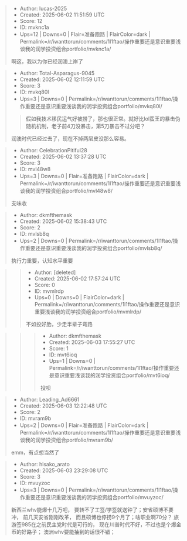 > - Author: lucas-2025
> - Created: 2025-06-02 11:51:59 UTC
> - Score: 12
> - ID: mvknc1a
> - Ups=12 | Downs=0 | Flair=准备跑路 | FlairColor=dark | Permalink=/r/iwanttorun/comments/1l1ftao/操作重要还是意识重要浅谈我的润学投资组合portfolio/mvknc1a/
>
> 啊这，我以为你已经润澳上岸了

> - Author: Total-Asparagus-9045
> - Created: 2025-06-02 12:11:59 UTC
> - Score: 3
> - ID: mvkq80l
> - Ups=3 | Downs=0 | Permalink=/r/iwanttorun/comments/1l1ftao/操作重要还是意识重要浅谈我的润学投资组合portfolio/mvkq80l/
>
> >假如我技术移民运气好被捞了，那也很正常。就好比lol蛮王的暴击伪随机机制，老子前4刀没暴击，第5刀暴击不过分吧？
> 
> 润澳时代已经过去了，现在不掉两层皮没那么容易。

> - Author: CelebrationPitiful28
> - Created: 2025-06-02 13:37:28 UTC
> - Score: 3
> - ID: mvl48w8
> - Ups=3 | Downs=0 | Flair=准备跑路 | FlairColor=dark | Permalink=/r/iwanttorun/comments/1l1ftao/操作重要还是意识重要浅谈我的润学投资组合portfolio/mvl48w8/
>
> 支味收

> - Author: dkmfthemask
> - Created: 2025-06-02 15:38:43 UTC
> - Score: 2
> - ID: mvlsb8q
> - Ups=2 | Downs=0 | Permalink=/r/iwanttorun/comments/1l1ftao/操作重要还是意识重要浅谈我的润学投资组合portfolio/mvlsb8q/
>
> 执行力重要，认知水平重要

>> - Author: [deleted]
>> - Created: 2025-06-02 17:57:24 UTC
>> - Score: 0
>> - ID: mvmlrdp
>> - Ups=0 | Downs=0 | FlairColor=dark | Permalink=/r/iwanttorun/comments/1l1ftao/操作重要还是意识重要浅谈我的润学投资组合portfolio/mvmlrdp/
>>
>> 不如投好胎，少走半辈子弯路

>>> - Author: dkmfthemask
>>> - Created: 2025-06-03 17:55:27 UTC
>>> - Score: 1
>>> - ID: mvt6ioq
>>> - Ups=1 | Downs=0 | Permalink=/r/iwanttorun/comments/1l1ftao/操作重要还是意识重要浅谈我的润学投资组合portfolio/mvt6ioq/
>>>
>>> 投呗

> - Author: Leading_Ad6661
> - Created: 2025-06-03 12:22:48 UTC
> - Score: 2
> - ID: mvram9b
> - Ups=2 | Downs=0 | Flair=准备跑路 | FlairColor=dark | Permalink=/r/iwanttorun/comments/1l1ftao/操作重要还是意识重要浅谈我的润学投资组合portfolio/mvram9b/
>
> emm，有点想当然了

> - Author: hisako_arato
> - Created: 2025-06-03 23:29:08 UTC
> - Score: 3
> - ID: mvuyzoc
> - Ups=3 | Downs=0 | Permalink=/r/iwanttorun/comments/1l1ftao/操作重要还是意识重要浅谈我的润学投资组合portfolio/mvuyzoc/
>
> 新西兰whv能爆十几万吧， 要转不了工签/学签就送钟了；安省硕博不要冲， 前几天安省刚刚改革， 而且硕博也停捞9个月了；啥职业啊70分？ 旅游签985在之前民主党时代是可行的， 现在川普时代不好，不过也是个爆金币的好路子； 澳洲whv要能抽到的话很不错；
